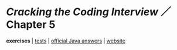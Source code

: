 # _Cracking the Coding Interview_ ／ Chapter 5

**exercises** | [tests](../../../../../../../test/scala/com/martinbrosenberg/exercises/ctci/chapter05) | [official Java answers](https://github.com/careercup/CtCI-6th-Edition/tree/master/Java/Ch%2005.%20Bit%20Manipulation) | [website](https://www.hackerrank.com/contests/projecteuler/challenges)
